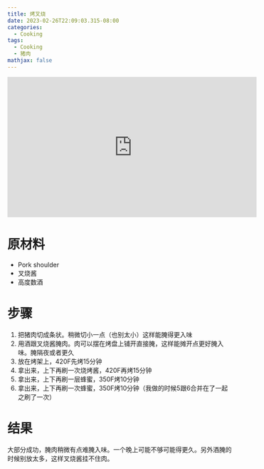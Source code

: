 ```yaml
---
title: 烤叉烧
date: 2023-02-26T22:09:03.315-08:00
categories:
  - Cooking
tags:
  - Cooking
  - 猪肉
mathjax: false
---
```

<iframe width="560" height="315" src="https://www.youtube.com/embed/eUEGdokapvU" title="YouTube video player" frameborder="0" allow="accelerometer; autoplay; clipboard-write; encrypted-media; gyroscope; picture-in-picture; web-share" allowfullscreen></iframe>

# 原材料

- Pork shoulder
- 叉烧酱
- 高度数酒

# 步骤

1. 把猪肉切成条状。稍微切小一点（也别太小）这样能腌得更入味
1. 用酒跟叉烧酱腌肉。肉可以摆在烤盘上铺开直接腌，这样能摊开点更好腌入味。腌隔夜或者更久
1. 放在烤架上，420F先烤15分钟
1. 拿出来，上下再刷一次烧烤酱，420F再烤15分钟
1. 拿出来，上下再刷一层蜂蜜，350F烤10分钟
1. 拿出来，上下再刷一次蜂蜜，350F烤10分钟（我做的时候5跟6合并在了一起之刷了一次）

# 结果

大部分成功，腌肉稍微有点难腌入味。一个晚上可能不够可能得更久。另外酒腌的时候别放太多，这样叉烧酱挂不住肉。





